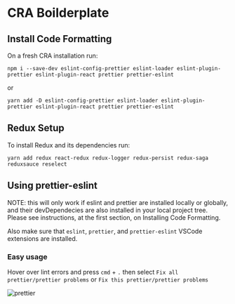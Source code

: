 # CRA Boilderplate

## Install Code Formatting

On a fresh CRA installation run:

```
npm i --save-dev eslint-config-prettier eslint-loader eslint-plugin-prettier eslint-plugin-react prettier prettier-eslint
```

or

```
yarn add -D eslint-config-prettier eslint-loader eslint-plugin-prettier eslint-plugin-react prettier prettier-eslint
```

## Redux Setup

To install Redux and its dependencies run:

```
yarn add redux react-redux redux-logger redux-persist redux-saga reduxsauce reselect
```

## Using prettier-eslint

NOTE: this will only work if eslint and prettier are installed locally or globally, and their devDependecies are also installed in your local project tree. Please see instructions, at the first section, on Installing Code Formatting.

Also make sure that `eslint`, `prettier`, and `prettier-eslint` VSCode extensions are installed.

### Easy usage

Hover over lint errors and press `cmd` + `.` then select `Fix all prettier/prettier problems` or `Fix this prettier/prettier problems`

![prettier](https://github.com/redefinered/cra-boilerplate/blob/master/prettier.gif?raw=true "Prettier")
